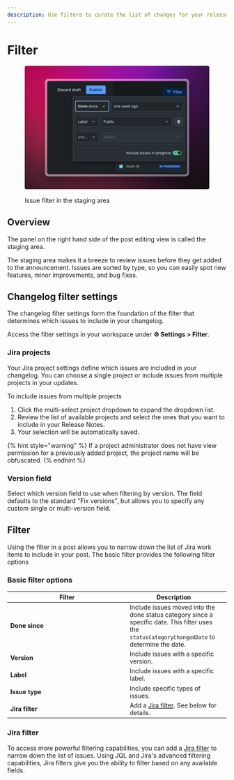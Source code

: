 ```yaml
---
description: Use filters to curate the list of changes for your release
---
```


# Filter

<figure><img src="../../.gitbook/assets/Filter.png" alt=""><figcaption><p>Issue filter in the staging area</p></figcaption></figure>

## Overview

The panel on the right hand side of the post editing view is called the staging area.&#x20;

The staging area makes it a breeze to review issues before they get added to the announcement. Issues are sorted by type, so you can easily spot new features, minor improvements, and bug fixes.

## Changelog filter settings&#x20;

The changelog filter settings form the foundation of the filter that determines which issues to include in your changelog.&#x20;

Access the filter settings in your workspace under  **⚙ Settings > Filter**.

### Jira projects

Your Jira project settings define which issues are included in your changelog. You can choose a single project or include issues from multiple projects in your updates.

To include issues from multiple projects&#x20;

1. Click the multi-select project dropdown to expand the dropdown list.
2. Review the list of available projects and select the ones that you want to include in your Release Notes.&#x20;
3. Your selection will be automatically saved.&#x20;

{% hint style="warning" %}
If a project administrator does not have view permission for a previously added project, the project name will be obfuscated.
{% endhint %}

### Version field

Select which version field to use when filtering by version. The field defaults to the standard "Fix versions", but allows you to specify any custom single or multi-version field.&#x20;

## Filter

Using the filter in a post allows you to narrow down the list of Jira work items to include in your post. The basic filter provides the following filter options

### Basic filter options

<table><thead><tr><th width="260.5">Filter</th><th>Description</th><th data-hidden></th></tr></thead><tbody><tr><td><strong>Done since</strong> </td><td>Include issues moved into the done status category since a specific date. This filter uses the <code>statusCategoryChangedDate</code> to determine the date. </td><td></td></tr><tr><td><strong>Version</strong></td><td>Include issues with a specific version. </td><td></td></tr><tr><td><strong>Label</strong></td><td>Include issues with a specific label.</td><td></td></tr><tr><td><strong>Issue type</strong></td><td>Include specific types of issues.</td><td></td></tr><tr><td><strong>Jira filter</strong></td><td>Add a <a href="https://support.atlassian.com/jira-software-cloud/docs/save-your-search-as-a-filter/">Jira filter</a>. See below for details. </td><td></td></tr></tbody></table>

### Jira filter

To access more powerful filtering capabilities, you can add a [Jira filter](https://support.atlassian.com/jira-software-cloud/docs/save-your-search-as-a-filter/) to narrow down the list of issues. Using JQL and Jira's advanced filtering capabilities, Jira filters give you the ability to filter based on any available fields.&#x20;
